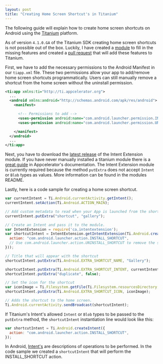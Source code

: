 ```yaml
---
layout: post
title: "Creating Home Screen Shortcut's in Titanium"
---
```


The following guide will explain how to create home screen shortcuts on Android using the [Titanium][titanium] platform.

As of version `4.1.0.GA` of the Titanium SDK creating home screen shortcuts is not possible out of the box. Luckily, I have created a [module][intent-module] to fill in the missing features and created a [pull request][pull-request] that will add these features to Titanium.

First, we have to add the necessary permissions to the Android Manifest in our `tiapp.xml` file. These two permissions allow your app to add/remove home screen shortcuts programmatically. Users can still manually remove a shortcut from the home screen without the uninstall permission.

```xml
<ti:app xmlns:ti="http://ti.appcelerator.org">
  ...
  <android xmlns:android="http://schemas.android.com/apk/res/android">
    <manifest>

      <!-- Permissions to add -->
      <uses-permission android:name="com.android.launcher.permission.INSTALL_SHORTCUT" />
      <uses-permission android:name="com.android.launcher.permission.UNINSTALL_SHORTCUT" />

    </manifest>
  </android>
  ...
</ti:app>
```

Next, you have to download the [latest release][intent-module-release] of the Intent Extension module. If you have never manually installed a titanium module there is a [great guide][install-module] in Appcelerator's documentation. The Intent Extension module is currently required because the method `putExtra` does not accept `Intent` or `Blob` types as values. More information can be found in the modules README.

Lastly, here is a code sample for creating a home screen shortcut.

```javascript
var currentIntent = Ti.Android.currentActivity.getIntent();
currentIntent.setAction(Ti.Android.ACTION_MAIN);

// Add custom metadata to read when your App is launched from the shortcut.
currentIntent.putExtra("shortcut", "gallery");

// Create an Intent and pass it to the module.
var IntentExtension = require('ca.intentextension');
var shortcutIntent = IntentExtension.getIntentExtension(Ti.Android.createIntent({
  action: "com.android.launcher.action.INSTALL_SHORTCUT",
  // Use com.android.launcher.action.UNINSTALL_SHORTCUT to remove the shortcut
}));

// Title that will appear with the shortcut
shortcutIntent.putExtra(Ti.Android.EXTRA_SHORTCUT_NAME, "Gallery");

shortcutIntent.putExtra(Ti.Android.EXTRA_SHORTCUT_INTENT, currentIntent);
shortcutIntent.putExtra("duplicate", false);

// Set the icon for the shortcut
var iconImage = Ti.Filesystem.getFile(Ti.Filesystem.resourcesDirectory, "appicon.png").read();
shortcutIntent.putExtra(Ti.Android.EXTRA_SHORTCUT_ICON, iconImage);

// Adds the shortcut to the home screen.
Ti.Android.currentActivity.sendBroadcast(shortcutIntent);
```

If Titanium's Intent's allowed `Intent` or `Blob` types to be passed to the `putExtra` method, the `shortcutIntent` instantiation line would look like this:

```javascript
var shortcutIntent = Ti.Android.createIntent({
  action: "com.android.launcher.action.INSTALL_SHORTCUT",
});
```

In Android, [Intent's][intent] are descriptions of operations to be performed. In the code sample we created a `shortcutIntent` that will perform the INSTALL_SHORTCUT action. 


[titanium]: https://github.com/appcelerator/titanium_mobile
[intent-module]: https://github.com/collinprice/ca.intentextension
[pull-request]: https://github.com/appcelerator/titanium_mobile/pull/7073
[intent-module-release]: https://github.com/collinprice/ca.intentextension/releases
[install-module]: http://docs.appcelerator.com/platform/latest/#!/guide/Using_a_Module
[intent]: http://developer.android.com/reference/android/content/Intent.html
